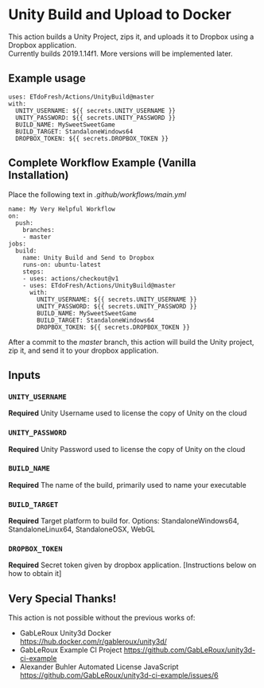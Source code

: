 # Unity Build and Upload to Docker
This action builds a Unity Project, zips it, and uploads it to Dropbox using a Dropbox application.  
Currently builds 2019.1.14f1. More versions will be implemented later.

## Example usage
```
uses: ETdoFresh/Actions/UnityBuild@master
with:
  UNITY_USERNAME: ${{ secrets.UNITY_USERNAME }}
  UNITY_PASSWORD: ${{ secrets.UNITY_PASSWORD }}
  BUILD_NAME: MySweetSweetGame
  BUILD_TARGET: StandaloneWindows64
  DROPBOX_TOKEN: ${{ secrets.DROPBOX_TOKEN }}
```

## Complete Workflow Example (Vanilla Installation)
Place the following text in *.github/workflows/main.yml*
```
name: My Very Helpful Workflow
on:
  push:
    branches:
    - master
jobs:
  build:
    name: Unity Build and Send to Dropbox
    runs-on: ubuntu-latest
    steps:
    - uses: actions/checkout@v1
    - uses: ETdoFresh/Actions/UnityBuild@master
      with:
        UNITY_USERNAME: ${{ secrets.UNITY_USERNAME }}
        UNITY_PASSWORD: ${{ secrets.UNITY_PASSWORD }}
        BUILD_NAME: MySweetSweetGame
        BUILD_TARGET: StandaloneWindows64
        DROPBOX_TOKEN: ${{ secrets.DROPBOX_TOKEN }}
```
After a commit to the *master* branch, this action will build the Unity project, zip it, and send it to your dropbox application.

## Inputs
### `UNITY_USERNAME`
**Required** Unity Username used to license the copy of Unity on the cloud

### `UNITY_PASSWORD`
**Required** Unity Password used to license the copy of Unity on the cloud

### `BUILD_NAME`
**Required** The name of the build, primarily used to name your executable

### `BUILD_TARGET`
**Required** Target platform to build for. Options: StandaloneWindows64, StandaloneLinux64, StandaloneOSX, WebGL

### `DROPBOX_TOKEN`
**Required** Secret token given by dropbox application. [Instructions below on how to obtain it]

## Very Special Thanks!
This action is not possible without the previous works of:
- GabLeRoux Unity3d Docker https://hub.docker.com/r/gableroux/unity3d/
- GabLeRoux Example CI Project https://github.com/GabLeRoux/unity3d-ci-example
- Alexander Buhler Automated License JavaScript https://github.com/GabLeRoux/unity3d-ci-example/issues/6
